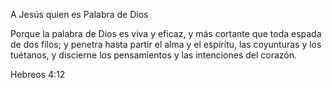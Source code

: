 A Jesús quien es Palabra de Dios

Porque la palabra de Dios es viva y eficaz, y más cortante que toda 
espada de dos filos; y penetra hasta partir el alma y el espíritu, las 
coyunturas y los tuétanos, y discierne los pensamientos y las intenciones 
del corazón.

Hebreos 4:12


